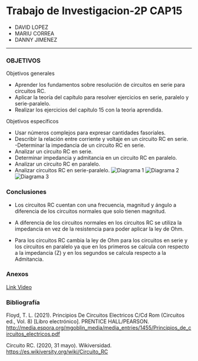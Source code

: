 # Trabajo de Investigacion-2P CAP15
- DAVID LOPEZ
- MARIU CORREA
- DANNY JIMENEZ



---------------------------------------------
### OBJETIVOS 
	

Objetivos generales   	
- Aprender los fundamentos sobre resolución de circuitos en serie para circuitos RC.	
- Aplicar la teoría del capítulo para resolver ejercicios en serie, paralelo y serie-paralelo.
- Realizar los ejercicios del capítulo 15 con la teorìa aprendida.

Objetivos específicos	
- Usar números complejos para expresar cantidades
fasoriales.
- Describir la relación entre corriente y voltaje en un
circuito RC en serie.
-Determinar la impedancia de un circuito RC en serie.
- Analizar un circuito RC en serie.
- Determinar impedancia y admitancia en un
circuito RC en paralelo.
- Analizar un circuito RC en paralelo.
- Analizar circuitos RC en serie-paralelo.
![Diagrama 1](https://user-images.githubusercontent.com/76446982/108812769-b56b4500-757d-11eb-92a0-59560789e857.png)
![Diagrama 2](https://user-images.githubusercontent.com/76446982/108812774-b7350880-757d-11eb-9b5b-d528f2520350.png)
![Diagrama 3](https://user-images.githubusercontent.com/76446982/108812780-b8fecc00-757d-11eb-993c-a148f2a37d53.png)

### Conclusiones

- Los circuitos RC cuentan con una frecuencia, magnitud y ángulo a diferencia de los circuitos normales que solo tienen magnitud.

- A diferencia de los circuitos normales en los circuitos RC se utiliza la impedancia en vez de la resistencia para poder aplicar la ley de Ohm.

- Para los circuitos RC cambia la ley de Ohm para los circuitos en serie y los circuitos en paralelo ya que en los primeros se calcula con respecto
a la impedancia (Z) y en los segundos se calcula respecto a la Admitancia.



### **Anexos**

[Link Video](https://youtu.be/nOkSgx55jtY)

### Bibliografía

Floyd, T. L. (2021). Principios De Circuitos Electricos C/Cd Rom (Circuitos ed., Vol. 8) [Libro electrónico]. PRENTICE HALL/PEARSON. http://media.espora.org/mgoblin_media/media_entries/1455/Principios_de_circuitos_electricos.pdf

Circuito RC. (2020, 31 mayo). Wikiversidad. https://es.wikiversity.org/wiki/Circuito_RC
